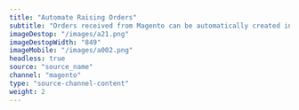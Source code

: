 ```yaml
---
title: "Automate Raising Orders"
subtitle: "Orders received from Magento can be automatically created in source_name."
imageDestop: "/images/a21.png"
imageDestopWidth: "849"
imageMobile: "/images/a002.png"
headless: true
source: "source_name"
channel: "magento"
type: "source-channel-content"
weight: 2
---
```

